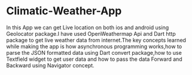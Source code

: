 # Climatic-Weather-App
In this App we can get Live location on both ios and android using Geolocator package.I have used OpenWeathermap Api and Dart http package to get live weather data from  internet.The key concepts learned while making the app is how asynchronous programming works,how to parse the JSON formatted data using Dart convert package,how to use Textfield widget to get user data and how to pass the data Forward and Backward using Navigator concept.
